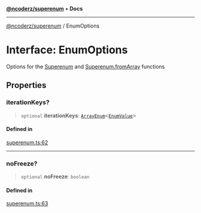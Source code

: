 [**@ncoderz/superenum**](../README.md) • **Docs**

***

[@ncoderz/superenum](../globals.md) / EnumOptions

# Interface: EnumOptions

Options for the [Superenum](Superenum.md) and [Superenum.fromArray](Superenum.md#fromArray) functions

## Properties

### iterationKeys?

> `optional` **iterationKeys**: [`ArrayEnum`](../type-aliases/ArrayEnum.md)\<[`EnumValue`](../type-aliases/EnumValue.md)\>

#### Defined in

[superenum.ts:62](https://github.com/ncoderz/superenum/blob/2ce698cc608b8a9eb1339af0ae362b09ca3bb157/src/superenum.ts#L62)

***

### noFreeze?

> `optional` **noFreeze**: `boolean`

#### Defined in

[superenum.ts:63](https://github.com/ncoderz/superenum/blob/2ce698cc608b8a9eb1339af0ae362b09ca3bb157/src/superenum.ts#L63)
